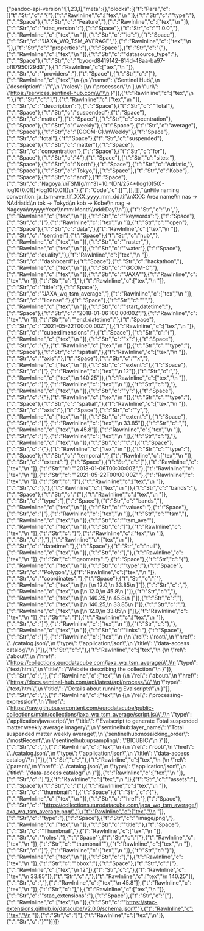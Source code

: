 {"pandoc-api-version":[1,23,1],"meta":{},"blocks":[{"t":"Para","c":[{"t":"Str","c":"“{"},{"t":"RawInline","c":["tex","\\n  "]},{"t":"Str","c":"\"type\":"},{"t":"Space"},{"t":"Str","c":"\"Feature\","},{"t":"RawInline","c":["tex","\\n  "]},{"t":"Str","c":"\"stac_version\":"},{"t":"Space"},{"t":"Str","c":"\"1.0.0\","},{"t":"RawInline","c":["tex","\\n  "]},{"t":"Str","c":"\"id\":"},{"t":"Space"},{"t":"Str","c":"\"JAXA_WQ_TSM_AVERAGE\","},{"t":"RawInline","c":["tex","\\n  "]},{"t":"Str","c":"\"properties\":"},{"t":"Space"},{"t":"Str","c":"{"},{"t":"RawInline","c":["tex","\\n    "]},{"t":"Str","c":"\"datasource_type\":"},{"t":"Space"},{"t":"Str","c":"\"byoc-d8419142-814d-48aa-ba97-bf87950f29d3\","},{"t":"RawInline","c":["tex","\\n    "]},{"t":"Str","c":"\"providers\":"},{"t":"Space"},{"t":"Str","c":"["},{"t":"RawInline","c":["tex","\\n      {\\n        \\\"name\\\": \\\"Sentinel Hub\\\",\\n        \\\"description\\\": \\\"\\\",\\n        \\\"roles\\\": [\\n          \\\"processor\\\"\\n        ],\\n        \\\"url\\\": \\\"https://services.sentinel-hub.com\\\"\\n      }"]},{"t":"RawInline","c":["tex","\\n    "]},{"t":"Str","c":"],"},{"t":"RawInline","c":["tex","\\n    "]},{"t":"Str","c":"\"description\":"},{"t":"Space"},{"t":"Str","c":"\"Total"},{"t":"Space"},{"t":"Str","c":"suspended"},{"t":"Space"},{"t":"Str","c":"matter"},{"t":"Space"},{"t":"Str","c":"cocentration"},{"t":"Space"},{"t":"Str","c":"weekly"},{"t":"Space"},{"t":"Str","c":"average"},{"t":"Space"},{"t":"Str","c":"(GCOM-C).\\nWeekly"},{"t":"Space"},{"t":"Str","c":"total"},{"t":"Space"},{"t":"Str","c":"suspended"},{"t":"Space"},{"t":"Str","c":"matter"},{"t":"Space"},{"t":"Str","c":"concentration"},{"t":"Space"},{"t":"Str","c":"for"},{"t":"Space"},{"t":"Str","c":"4"},{"t":"Space"},{"t":"Str","c":"sites:"},{"t":"Space"},{"t":"Str","c":"North"},{"t":"Space"},{"t":"Str","c":"Adriatic,"},{"t":"Space"},{"t":"Str","c":"Tokyo,"},{"t":"Space"},{"t":"Str","c":"Kobe"},{"t":"Space"},{"t":"Str","c":"and"},{"t":"Space"},{"t":"Str","c":"Nagoya.\\nTSM[g/m^3]=10.^(DN/254*(log10(50)-log10(0.01))+log10(0.01))\\n"},{"t":"Code","c":[["",[],[]],"\\\\nFile naming convention: jx_tsm-ave_tif_XXX_yyyy_mm_dd.tif\\\\nXXX: Area name\\\\n         nas -> NAdriatic\\\\n         tok -> Tokyo\\\\n         kob -> Kobe\\\\n         nag -> Nagoya\\\\nyyyy:Year\\\\nmm:Month\\\\ndd:Day\\\\n"]},{"t":"Str","c":"\\n\","},{"t":"RawInline","c":["tex","\\n    "]},{"t":"Str","c":"\"keywords\":"},{"t":"Space"},{"t":"Str","c":"["},{"t":"RawInline","c":["tex","\\n      "]},{"t":"Str","c":"\"open"},{"t":"Space"},{"t":"Str","c":"data\","},{"t":"RawInline","c":["tex","\\n      "]},{"t":"Str","c":"\"sentinel"},{"t":"Space"},{"t":"Str","c":"hub\","},{"t":"RawInline","c":["tex","\\n      "]},{"t":"Str","c":"\"raster\","},{"t":"RawInline","c":["tex","\\n      "]},{"t":"Str","c":"\"water"},{"t":"Space"},{"t":"Str","c":"quality\","},{"t":"RawInline","c":["tex","\\n      "]},{"t":"Str","c":"\"dashboard"},{"t":"Space"},{"t":"Str","c":"hackathon\","},{"t":"RawInline","c":["tex","\\n      "]},{"t":"Str","c":"\"GCOM-C\","},{"t":"RawInline","c":["tex","\\n      "]},{"t":"Str","c":"\"JAXA\""},{"t":"RawInline","c":["tex","\\n    "]},{"t":"Str","c":"],"},{"t":"RawInline","c":["tex","\\n    "]},{"t":"Str","c":"\"title\":"},{"t":"Space"},{"t":"Str","c":"\"JAXA_wq_tsm_average\","},{"t":"RawInline","c":["tex","\\n    "]},{"t":"Str","c":"\"license\":"},{"t":"Space"},{"t":"Str","c":"\"\","},{"t":"RawInline","c":["tex","\\n    "]},{"t":"Str","c":"\"start_datetime\":"},{"t":"Space"},{"t":"Str","c":"\"2018-01-06T00:00:00Z\","},{"t":"RawInline","c":["tex","\\n    "]},{"t":"Str","c":"\"end_datetime\":"},{"t":"Space"},{"t":"Str","c":"\"2021-05-22T00:00:00Z\","},{"t":"RawInline","c":["tex","\\n    "]},{"t":"Str","c":"\"cube:dimensions\":"},{"t":"Space"},{"t":"Str","c":"{"},{"t":"RawInline","c":["tex","\\n      "]},{"t":"Str","c":"\"x\":"},{"t":"Space"},{"t":"Str","c":"{"},{"t":"RawInline","c":["tex","\\n        "]},{"t":"Str","c":"\"type\":"},{"t":"Space"},{"t":"Str","c":"\"spatial\","},{"t":"RawInline","c":["tex","\\n        "]},{"t":"Str","c":"\"axis\":"},{"t":"Space"},{"t":"Str","c":"\"x\","},{"t":"RawInline","c":["tex","\\n        "]},{"t":"Str","c":"\"extent\":"},{"t":"Space"},{"t":"Str","c":"["},{"t":"RawInline","c":["tex","\\n          12"]},{"t":"Str","c":","},{"t":"RawInline","c":["tex","\\n          140.25"]},{"t":"RawInline","c":["tex","\\n        "]},{"t":"Str","c":"]"},{"t":"RawInline","c":["tex","\\n      "]},{"t":"Str","c":"},"},{"t":"RawInline","c":["tex","\\n      "]},{"t":"Str","c":"\"y\":"},{"t":"Space"},{"t":"Str","c":"{"},{"t":"RawInline","c":["tex","\\n        "]},{"t":"Str","c":"\"type\":"},{"t":"Space"},{"t":"Str","c":"\"spatial\","},{"t":"RawInline","c":["tex","\\n        "]},{"t":"Str","c":"\"axis\":"},{"t":"Space"},{"t":"Str","c":"\"y\","},{"t":"RawInline","c":["tex","\\n        "]},{"t":"Str","c":"\"extent\":"},{"t":"Space"},{"t":"Str","c":"["},{"t":"RawInline","c":["tex","\\n          33.85"]},{"t":"Str","c":","},{"t":"RawInline","c":["tex","\\n          45.8"]},{"t":"RawInline","c":["tex","\\n        "]},{"t":"Str","c":"]"},{"t":"RawInline","c":["tex","\\n      "]},{"t":"Str","c":"},"},{"t":"RawInline","c":["tex","\\n      "]},{"t":"Str","c":"\"t\":"},{"t":"Space"},{"t":"Str","c":"{"},{"t":"RawInline","c":["tex","\\n        "]},{"t":"Str","c":"\"type\":"},{"t":"Space"},{"t":"Str","c":"\"temporal\","},{"t":"RawInline","c":["tex","\\n        "]},{"t":"Str","c":"\"extent\":"},{"t":"Space"},{"t":"Str","c":"["},{"t":"RawInline","c":["tex","\\n          "]},{"t":"Str","c":"\"2018-01-06T00:00:00Z\","},{"t":"RawInline","c":["tex","\\n          "]},{"t":"Str","c":"\"2021-05-22T00:00:00Z\""},{"t":"RawInline","c":["tex","\\n        "]},{"t":"Str","c":"]"},{"t":"RawInline","c":["tex","\\n      "]},{"t":"Str","c":"},"},{"t":"RawInline","c":["tex","\\n      "]},{"t":"Str","c":"\"bands\":"},{"t":"Space"},{"t":"Str","c":"{"},{"t":"RawInline","c":["tex","\\n        "]},{"t":"Str","c":"\"type\":"},{"t":"Space"},{"t":"Str","c":"\"bands\","},{"t":"RawInline","c":["tex","\\n        "]},{"t":"Str","c":"\"values\":"},{"t":"Space"},{"t":"Str","c":"["},{"t":"RawInline","c":["tex","\\n          "]},{"t":"Str","c":"\"tsm\","},{"t":"RawInline","c":["tex","\\n          "]},{"t":"Str","c":"\"tsm_ave\""},{"t":"RawInline","c":["tex","\\n        "]},{"t":"Str","c":"]"},{"t":"RawInline","c":["tex","\\n      "]},{"t":"Str","c":"}"},{"t":"RawInline","c":["tex","\\n    "]},{"t":"Str","c":"},"},{"t":"RawInline","c":["tex","\\n    "]},{"t":"Str","c":"\"datetime\":"},{"t":"Space"},{"t":"Str","c":"null"},{"t":"RawInline","c":["tex","\\n  "]},{"t":"Str","c":"},"},{"t":"RawInline","c":["tex","\\n  "]},{"t":"Str","c":"\"geometry\":"},{"t":"Space"},{"t":"Str","c":"{"},{"t":"RawInline","c":["tex","\\n    "]},{"t":"Str","c":"\"type\":"},{"t":"Space"},{"t":"Str","c":"\"Polygon\","},{"t":"RawInline","c":["tex","\\n    "]},{"t":"Str","c":"\"coordinates\":"},{"t":"Space"},{"t":"Str","c":"["},{"t":"RawInline","c":["tex","\\n      [\\n        [\\n          12.0,\\n          33.85\\n        ]"]},{"t":"Str","c":","},{"t":"RawInline","c":["tex","\\n        [\\n          12.0,\\n          45.8\\n        ]"]},{"t":"Str","c":","},{"t":"RawInline","c":["tex","\\n        [\\n          140.25,\\n          45.8\\n        ]"]},{"t":"Str","c":","},{"t":"RawInline","c":["tex","\\n        [\\n          140.25,\\n          33.85\\n        ]"]},{"t":"Str","c":","},{"t":"RawInline","c":["tex","\\n        [\\n          12.0,\\n          33.85\\n        ]"]},{"t":"RawInline","c":["tex","\\n      "]},{"t":"Str","c":"]"},{"t":"RawInline","c":["tex","\\n    "]},{"t":"Str","c":"]"},{"t":"RawInline","c":["tex","\\n  "]},{"t":"Str","c":"},"},{"t":"RawInline","c":["tex","\\n  "]},{"t":"Str","c":"\"links\":"},{"t":"Space"},{"t":"Str","c":"["},{"t":"RawInline","c":["tex","\\n    {\\n      \\\"rel\\\": \\\"root\\\",\\n      \\\"href\\\": \\\"../catalog.json\\\",\\n      \\\"type\\\": \\\"application/json\\\",\\n      \\\"title\\\": \\\"data-access catalog\\\"\\n    }"]},{"t":"Str","c":","},{"t":"RawInline","c":["tex","\\n    {\\n      \\\"rel\\\": \\\"about\\\",\\n      \\\"href\\\": \\\"https://collections.eurodatacube.com/jaxa_wq_tsm_average\\\",\\n      \\\"type\\\": \\\"text/html\\\",\\n      \\\"title\\\": \\\"Website describing the collection\\\"\\n    }"]},{"t":"Str","c":","},{"t":"RawInline","c":["tex","\\n    {\\n      \\\"rel\\\": \\\"about\\\",\\n      \\\"href\\\": \\\"https://docs.sentinel-hub.com/api/latest/api/process/\\\",\\n      \\\"type\\\": \\\"text/html\\\",\\n      \\\"title\\\": \\\"Details about running Evalscripts\\\"\\n    }"]},{"t":"Str","c":","},{"t":"RawInline","c":["tex","\\n    {\\n      \\\"rel\\\": \\\"processing-expression\\\",\\n      \\\"href\\\": \\\"https://raw.githubusercontent.com/eurodatacube/public-collections/main/collections/jaxa_wq_tsm_average/script.js\\\",\\n      \\\"type\\\": \\\"application/javascript\\\",\\n      \\\"title\\\": \\\"Evalscript to generate Total suspended matter weekly average imagery\\\",\\n      \\\"sentinelhub:layer_name\\\": \\\"Total suspended matter weekly average\\\",\\n      \\\"sentinelhub:mosaicking_order\\\": \\\"mostRecent\\\",\\n      \\\"sentinelhub:upsampling\\\": \\\"BICUBIC\\\"\\n    }"]},{"t":"Str","c":","},{"t":"RawInline","c":["tex","\\n    {\\n      \\\"rel\\\": \\\"root\\\",\\n      \\\"href\\\": \\\"../catalog.json\\\",\\n      \\\"type\\\": \\\"application/json\\\",\\n      \\\"title\\\": \\\"data-access catalog\\\"\\n    }"]},{"t":"Str","c":","},{"t":"RawInline","c":["tex","\\n    {\\n      \\\"rel\\\": \\\"parent\\\",\\n      \\\"href\\\": \\\"../catalog.json\\\",\\n      \\\"type\\\": \\\"application/json\\\",\\n      \\\"title\\\": \\\"data-access catalog\\\"\\n    }"]},{"t":"RawInline","c":["tex","\\n  "]},{"t":"Str","c":"],"},{"t":"RawInline","c":["tex","\\n  "]},{"t":"Str","c":"\"assets\":"},{"t":"Space"},{"t":"Str","c":"{"},{"t":"RawInline","c":["tex","\\n    "]},{"t":"Str","c":"\"thumbnail\":"},{"t":"Space"},{"t":"Str","c":"{"},{"t":"RawInline","c":["tex","\\n      "]},{"t":"Str","c":"\"href\":"},{"t":"Space"},{"t":"Str","c":"\"https://collections.eurodatacube.com/jaxa_wq_tsm_average/jaxa_wq_tsm_average.png\","},{"t":"RawInline","c":["tex","\\n      "]},{"t":"Str","c":"\"type\":"},{"t":"Space"},{"t":"Str","c":"\"image/png\","},{"t":"RawInline","c":["tex","\\n      "]},{"t":"Str","c":"\"title\":"},{"t":"Space"},{"t":"Str","c":"\"Thumbnail\","},{"t":"RawInline","c":["tex","\\n      "]},{"t":"Str","c":"\"roles\":"},{"t":"Space"},{"t":"Str","c":"["},{"t":"RawInline","c":["tex","\\n        "]},{"t":"Str","c":"\"thumbnail\""},{"t":"RawInline","c":["tex","\\n      "]},{"t":"Str","c":"]"},{"t":"RawInline","c":["tex","\\n    "]},{"t":"Str","c":"}"},{"t":"RawInline","c":["tex","\\n  "]},{"t":"Str","c":"},"},{"t":"RawInline","c":["tex","\\n  "]},{"t":"Str","c":"\"bbox\":"},{"t":"Space"},{"t":"Str","c":"["},{"t":"RawInline","c":["tex","\\n    12"]},{"t":"Str","c":","},{"t":"RawInline","c":["tex","\\n    33.85"]},{"t":"Str","c":","},{"t":"RawInline","c":["tex","\\n    140.25"]},{"t":"Str","c":","},{"t":"RawInline","c":["tex","\\n    45.8"]},{"t":"RawInline","c":["tex","\\n  "]},{"t":"Str","c":"],"},{"t":"RawInline","c":["tex","\\n  "]},{"t":"Str","c":"\"stac_extensions\":"},{"t":"Space"},{"t":"Str","c":"["},{"t":"RawInline","c":["tex","\\n    "]},{"t":"Str","c":"\"https://stac-extensions.github.io/datacube/v2.0.0/schema.json\""},{"t":"RawInline","c":["tex","\\n  "]},{"t":"Str","c":"]"},{"t":"RawInline","c":["tex","\\n"]},{"t":"Str","c":"}”"}]}]}
